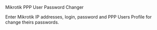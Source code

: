 Mikrotik PPP User Password Changer

Enter Mikrotik IP addresses, login, password and PPP Users Profile for change theirs passwords.
